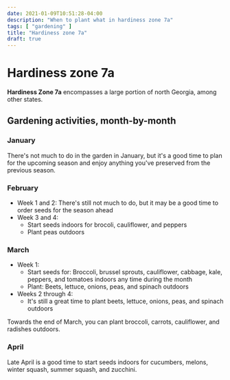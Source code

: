 ```yaml
---
date: 2021-01-09T10:51:28-04:00
description: "When to plant what in hardiness zone 7a"
tags: [ "gardening" ]
title: "Hardiness zone 7a"
draft: true
---
```


# Hardiness zone 7a

**Hardiness Zone 7a** encompasses a large portion of north Georgia, among other states.

## Gardening activities, month-by-month

### January

There's not much to do in the garden in January, but it's a good time to plan for the upcoming season and enjoy anything you've preserved from the previous season.

### February

* Week 1 and 2: There's still not much to do, but it may be a good time to order seeds for the season ahead
* Week 3 and 4:
  * Start seeds indoors for brocoli, cauliflower, and peppers
  * Plant peas outdoors

### March

* Week 1:
  * Start seeds for: Broccoli, brussel sprouts, cauliflower, cabbage, kale, peppers, and tomatoes indoors any time during the month
  * Plant: Beets, lettuce, onions, peas, and spinach outdoors
* Weeks 2 through 4:
  * It's still a great time to plant beets, lettuce, onions, peas, and spinach outdoors

Towards the end of March, you can plant broccoli, carrots, cauliflower, and radishes outdoors.

### April

Late April is a good time to start seeds indoors for cucumbers, melons, winter squash, summer squash, and zucchini.
